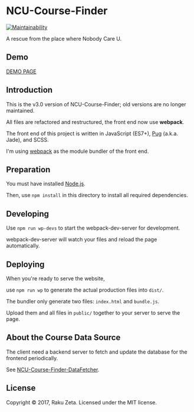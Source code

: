 # NCU-Course-Finder
[![Maintainability](https://api.codeclimate.com/v1/badges/348be8f57877ddbbf86d/maintainability)](https://codeclimate.com/github/zetaraku/NCU-Course-Finder/maintainability)

A rescue from the place where Nobody Care U.

Demo
----

[DEMO PAGE](https://ncucf.herokuapp.com/)

Introduction
------------

This is the v3.0 version of NCU-Course-Finder; old versions are no longer maintained.

All files are refactored and restructured, the front end now use **webpack**.

The front end of this project is written in JavaScript (ES7+), [Pug](https://pugjs.org/) (a.k.a. Jade), and SCSS.

I'm using [webpack](https://webpack.github.io/) as the module bundler of the front end.

Preparation
-----------

You must have installed [Node.js](https://nodejs.org/).

Then, use `npm install` in this directory to install all required dependencies.

Developing
----------------

Use `npm run wp-devs` to start the webpack-dev-server for development.

webpack-dev-server will watch your files and reload the page automatically.

Deploying
----------

When you're ready to serve the website,

use `npm run wp` to generate the actual production files into `dist/`.

The bundler only generate two files: `index.html` and `bundle.js`.

Upload them and all files in `public/` together to your server to serve the page.

About the Course Data Source
-----------

The client need a backend server to fetch and update the database for the frontend periodically.

See [NCU-Course-Finder-DataFetcher](https://github.com/zetaraku/NCU-Course-Finder-DataFetcher).

License
-------

Copyright © 2017, Raku Zeta. Licensed under the MIT license.
